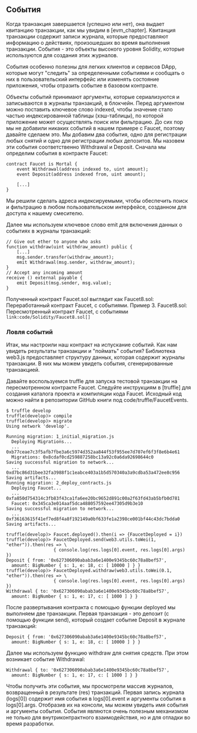 
## События
Когда транзакция завершается (успешно или нет), она выдает квитанцию транзакции, как мы увидим в [evm_chapter]. Квитанция транзакции содержит записи журнала, которые предоставляют информацию о действиях, произошедших во время выполнения транзакции. События - это объекты высокого уровня Solidity, которые используются для создания этих журналов.

События особенно полезны для легких клиентов и сервисов DApp, которые могут "следить" за определенными событиями и сообщать о них в пользовательский интерфейс или изменять состояние приложения, чтобы отразить событие в базовом контракте.

Объекты событий принимают аргументы, которые сериализуются и записываются в журналы транзакций, в блокчейн. Перед аргументом можно поставить ключевое слово indexed, чтобы значение стало частью индексированной таблицы (хэш-таблицы), по которой приложение может осуществлять поиск или фильтрацию.
До сих пор мы не добавили никаких событий в нашем примере с Faucet, поэтому давайте сделаем это. Мы добавим два события, одно для регистрации любых снятий и одно для регистрации любых депозитов. Мы назовем эти события соответственно Withdrawal и Deposit. Сначала мы определим события в контракте Faucet:

```
contract Faucet is Mortal {
	event Withdrawal(address indexed to, uint amount);
	event Deposit(address indexed from, uint amount);

    [...]
}
```

Мы решили сделать адреса индексируемыми, чтобы обеспечить поиск и фильтрацию в любом пользовательском интерфейсе, созданном для доступа к нашему смесителю.

Далее мы используем ключевое слово emit для включения данных о событиях в журналы транзакций:

```
// Give out ether to anyone who asks
function withdraw(uint withdraw_amount) public {
    [...]
    msg.sender.transfer(withdraw_amount);
    emit Withdrawal(msg.sender, withdraw_amount);
}
// Accept any incoming amount
receive () external payable {
    emit Deposit(msg.sender, msg.value);
}
```

Полученный контракт Faucet.sol выглядит как Faucet8.sol: Переработанный контракт Faucet, с событиями.
Пример 3. Faucet8.sol: Пересмотренный контракт Faucet, с событиями
`link:code/Solidity/Faucet8.sol[]`

### Ловля событий
Итак, мы настроили наш контракт на испускание событий. Как нам увидеть результаты транзакции и "поймать" события? Библиотека web3.js предоставляет структуру данных, которая содержит журналы транзакции. В них мы можем увидеть события, сгенерированные транзакцией.

Давайте воспользуемся truffle для запуска тестовой транзакции на пересмотренном контракте Faucet. Следуйте инструкциям в [truffle] для создания каталога проекта и компиляции кода Faucet. Исходный код можно найти в репозитории GitHub книги под code/truffle/FaucetEvents.

```
$ truffle develop
truffle(develop)> compile
truffle(develop)> migrate
Using network 'develop'.

Running migration: 1_initial_migration.js
  Deploying Migrations...
  ... 0xb77ceae7c3f5afb7fbe3a6c5974d352aa844f53f955ee7d707ef6f3f8e6b4e61
  Migrations: 0x8cdaf0cd259887258bc13a92c0a6da92698644c0
Saving successful migration to network...
  ... 0xd7bc86d31bee32fa3988f1c1eabce403a1b5d570340a3a9cdba53a472ee8c956
Saving artifacts...
Running migration: 2_deploy_contracts.js
  Deploying Faucet...
  ... 0xfa850d754314c3fb83f43ca1fa6ee20bc9652d891c00a2f63fd43ab5bfb0d781
  Faucet: 0x345ca3e014aaf5dca488057592ee47305d9b3e10
Saving successful migration to network...
  ... 0xf36163615f41ef7ed8f4a8f192149a0bf633fe1a2398ce001bf44c43dc7bdda0
Saving artifacts...

truffle(develop)> Faucet.deployed().then(i => {FaucetDeployed = i})
truffle(develop)> FaucetDeployed.send(web3.utils.toWei(1, "ether")).then(res => \
                  { console.log(res.logs[0].event, res.logs[0].args) })
Deposit { from: '0x627306090abab3a6e1400e9345bc60c78a8bef57',
  amount: BigNumber { s: 1, e: 18, c: [ 10000 ] } }
truffle(develop)> FaucetDeployed.withdraw(web3.utils.toWei(0.1, "ether")).then(res => \
                  { console.log(res.logs[0].event, res.logs[0].args) })
Withdrawal { to: '0x627306090abab3a6e1400e9345bc60c78a8bef57',
  amount: BigNumber { s: 1, e: 17, c: [ 1000 ] } }
```

 
После развертывания контракта с помощью функции deployed мы выполняем две транзакции. Первая транзакция - это депозит (с помощью функции send), который создает событие Deposit в журнале транзакций:

```
Deposit { from: '0x627306090abab3a6e1400e9345bc60c78a8bef57',
  amount: BigNumber { s: 1, e: 18, c: [ 10000 ] } }
```

Далее мы используем функцию withdraw для снятия средств. При этом возникает событие Withdrawal:

```
Withdrawal { to: '0x627306090abab3a6e1400e9345bc60c78a8bef57',
  amount: BigNumber { s: 1, e: 17, c: [ 1000 ] } }
```

Чтобы получить эти события, мы просмотрели массив журналов, возвращенный в результате (res) транзакций. Первая запись журнала (logs[0]) содержит имя события в logs[0].event и аргументы события в logs[0].args. Отобразив их на консоли, мы можем увидеть имя события и аргументы события.
События являются очень полезным механизмом не только для внутриконтрактного взаимодействия, но и для отладки во время разработки.
